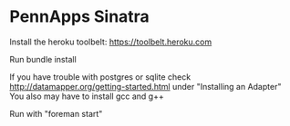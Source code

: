 PennApps Sinatra
=============

Install the heroku toolbelt: https://toolbelt.heroku.com

Run bundle install

If you have trouble with postgres or sqlite check http://datamapper.org/getting-started.html under "Installing an Adapter"
You also may have to install gcc and g++

Run with "foreman start"
